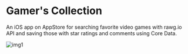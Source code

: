 # Gamer's Collection

An iOS app on AppStore for searching favorite video games with rawg.io API and saving those with star ratings and comments using Core Data.

![img1](https://user-images.githubusercontent.com/28816986/152351018-c344036e-9159-4f99-b7d9-5abc7d6d5bda.jpg)

